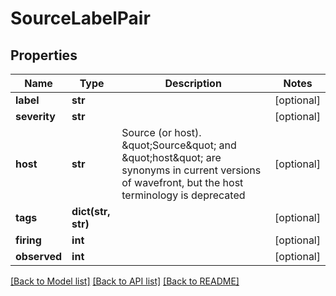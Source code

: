 # SourceLabelPair

## Properties
Name | Type | Description | Notes
------------ | ------------- | ------------- | -------------
**label** | **str** |  | [optional] 
**severity** | **str** |  | [optional] 
**host** | **str** | Source (or host).  \&quot;Source\&quot; and \&quot;host\&quot; are synonyms in current versions of wavefront, but the host terminology is deprecated | [optional] 
**tags** | **dict(str, str)** |  | [optional] 
**firing** | **int** |  | [optional] 
**observed** | **int** |  | [optional] 

[[Back to Model list]](../README.md#documentation-for-models) [[Back to API list]](../README.md#documentation-for-api-endpoints) [[Back to README]](../README.md)


